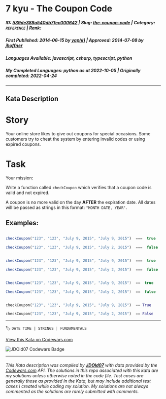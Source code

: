 # 7 kyu - The Coupon Code

##### **ID**: [539de388a540db7fec000642](https://www.codewars.com/kata/539de388a540db7fec000642) | **Slug**: [the-coupon-code](https://www.codewars.com/kata/539de388a540db7fec000642) | **Category**: `REFERENCE` | **Rank**: <span style="color:white">7 kyu</span>

##### **First Published**: 2014-06-15 ***by*** [yaphi1](https://www.codewars.com/users/yaphi1) | **Approved**: 2014-07-08 ***by*** [jhoffner](https://www.codewars.com/users/jhoffner)

##### **Languages Available**: javascript, csharp, typescript, python

##### **My Completed Languages**: python ***as at*** 2022-10-05 | **Originally completed**: 2022-04-24

---

## Kata Description


# Story



Your online store likes to give out coupons for special occasions. Some customers try to cheat the system by entering invalid codes or using expired coupons.



# Task



Your mission:  

Write a function called `checkCoupon` which verifies that a coupon code is valid and not expired.



A coupon is no more valid on the day **AFTER** the expiration date.  All dates will be passed as strings in this format: `"MONTH DATE, YEAR"`.



## Examples:



```javascript

checkCoupon("123", "123", "July 9, 2015", "July 9, 2015")  ===  true

checkCoupon("123", "123", "July 9, 2015", "July 2, 2015")  ===  false

```

```typescript

checkCoupon("123", "123", "July 9, 2015", "July 9, 2015")  ===  true

checkCoupon("123", "123", "July 9, 2015", "July 2, 2015")  ===  false

```

```csharp

CheckCoupon("123", "123", "July 9, 2015", "July 9, 2015")  ==  true

CheckCoupon("123", "123", "July 9, 2015", "July 2, 2015")  ==  false

```

```python

checkCoupon("123", "123", "July 9, 2015", "July 9, 2015")  == True

checkCoupon("123", "123", "July 9, 2015", "July 2, 2015")  == False

```

---


🏷 `DATE TIME | STRINGS | FUNDAMENTALS`


[View this Kata on Codewars.com](https://www.codewars.com/kata/539de388a540db7fec000642)

![](https://www.codewars.com/users/jdold07/badges/large "JDOld07 Codewars Badge")

---

###### *This Kata description was compiled by [**JDOld07**](https://tpstech.dev) with data provided by the [Codewars.com](https://www.codewars.com) API.  The solutions in this repo associated with this kata are my solutions unless otherwise noted in the code file.  Test cases are generally those as provided in the Kata, but may include additional test cases I created while coding my solution.  My solutions are not always commented as the solutions are rarely submitted with comments.*
